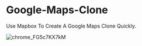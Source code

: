 # Google-Maps-Clone
Use Mapbox To Create A Google Maps Clone Quickly.

![chrome_FG5c7KX7kM](https://user-images.githubusercontent.com/62913154/200141318-e7e37d4f-3931-4a1e-8eb9-3d1f72e44722.png)
